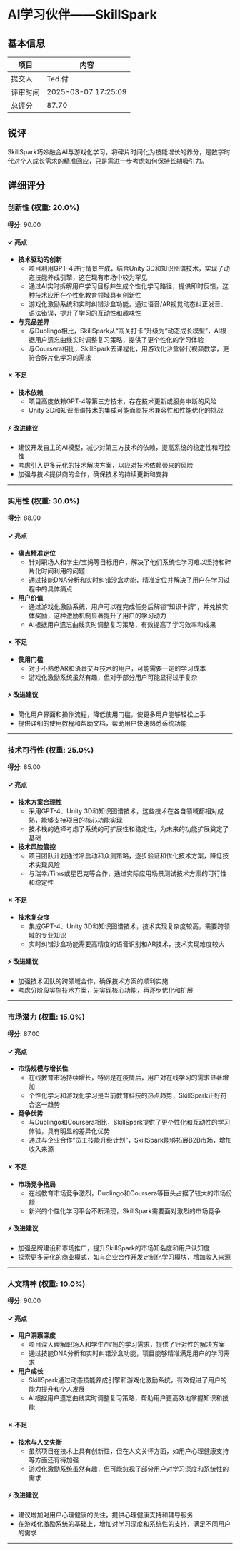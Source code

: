 # AI学习伙伴——SkillSpark

## 基本信息

| 项目 | 内容 |
|------|------|
| 提交人 | Ted.付 |
| 评审时间 | 2025-03-07 17:25:09 |
| 总评分 | 87.70 |

## 锐评

SkillSpark巧妙融合AI与游戏化学习，将碎片时间化为技能增长的养分，是数字时代对个人成长需求的精准回应，只是需进一步考虑如何保持长期吸引力。

## 详细评分

### 创新性 (权重: 20.0%)

**得分**: 90.00

#### ✓ 亮点

* **技术驱动的创新**
  * 项目利用GPT-4进行情景生成，结合Unity 3D和知识图谱技术，实现了动态技能养成引擎，这在现有市场中较为罕见
  * 通过AI实时拆解用户学习目标并生成个性化学习路径，提供即时反馈，这种技术应用在个性化教育领域具有创新性
  * 游戏化激励系统和实时纠错沙盒功能，通过语音/AR视觉动态纠正发音、语法错误，提升了学习的互动性和趣味性
* **与竞品差异**
  * 与Duolingo相比，SkillSpark从“闯关打卡”升级为“动态成长模型”，AI根据用户遗忘曲线实时调整复习策略，提供了更个性化的学习体验
  * 与Coursera相比，SkillSpark去课程化，用游戏化沙盒替代视频教学，更符合碎片化学习的需求

#### ✗ 不足

* **技术依赖**
  * 项目高度依赖GPT-4等第三方技术，存在技术更新或服务中断的风险
  * Unity 3D和知识图谱技术的集成可能面临技术兼容性和性能优化的挑战

#### ⚡ 改进建议

* 建议开发自主的AI模型，减少对第三方技术的依赖，提高系统的稳定性和可控性
* 考虑引入更多元化的技术解决方案，以应对技术依赖带来的风险
* 加强与技术提供商的合作，确保技术的持续更新和支持

---

### 实用性 (权重: 30.0%)

**得分**: 88.00

#### ✓ 亮点

* **痛点精准定位**
  * 针对职场人和学生/宝妈等目标用户，解决了他们系统性学习难以坚持和碎片化时间利用的问题
  * 通过技能DNA分析和实时纠错沙盒功能，精准定位并解决了用户在学习过程中的具体痛点
* **用户价值**
  * 通过游戏化激励系统，用户可以在完成任务后解锁“知识卡牌”，并兑换实体奖励，这种激励机制显著提升了用户的学习动力
  * AI根据用户遗忘曲线实时调整复习策略，有效提高了学习效率和成果

#### ✗ 不足

* **使用门槛**
  * 对于不熟悉AR和语音交互技术的用户，可能需要一定的学习成本
  * 游戏化激励系统虽然有趣，但对于部分用户可能显得过于复杂

#### ⚡ 改进建议

* 简化用户界面和操作流程，降低使用门槛，使更多用户能够轻松上手
* 提供详细的使用教程和帮助文档，帮助用户快速熟悉系统功能

---

### 技术可行性 (权重: 25.0%)

**得分**: 85.00

#### ✓ 亮点

* **技术方案合理性**
  * 采用GPT-4、Unity 3D和知识图谱技术，这些技术在各自领域都相对成熟，能够支持项目的核心功能实现
  * 技术栈的选择考虑了系统的可扩展性和稳定性，为未来的功能扩展奠定了基础
* **技术风险管控**
  * 项目团队计划通过冷启动和众测策略，逐步验证和优化技术方案，降低技术实现风险
  * 与瑞幸/Tims或星巴克等合作，通过实际应用场景测试技术方案的可行性和稳定性

#### ✗ 不足

* **技术复杂度**
  * 集成GPT-4、Unity 3D和知识图谱技术，技术实现复杂度较高，需要跨领域的专业知识
  * 实时纠错沙盒功能需要高精度的语音识别和AR技术，技术实现难度较大

#### ⚡ 改进建议

* 加强技术团队的跨领域合作，确保技术方案的顺利实施
* 考虑分阶段实施技术方案，先实现核心功能，再逐步优化和扩展

---

### 市场潜力 (权重: 15.0%)

**得分**: 87.00

#### ✓ 亮点

* **市场规模与增长性**
  * 在线教育市场持续增长，特别是在疫情后，用户对在线学习的需求显著增加
  * 个性化学习和游戏化学习是当前教育科技的热点趋势，SkillSpark正好符合这一趋势
* **竞争优势**
  * 与Duolingo和Coursera相比，SkillSpark提供了更个性化和互动性的学习体验，具有明显的差异化优势
  * 通过与企业合作“员工技能升级计划”，SkillSpark能够拓展B2B市场，增加收入来源

#### ✗ 不足

* **市场竞争格局**
  * 在线教育市场竞争激烈，Duolingo和Coursera等巨头占据了较大的市场份额
  * 新兴的个性化学习平台不断涌现，SkillSpark需要面对激烈的市场竞争

#### ⚡ 改进建议

* 加强品牌建设和市场推广，提升SkillSpark的市场知名度和用户认知度
* 探索更多元化的商业模式，如与企业合作开发定制化学习模块，增加收入来源

---

### 人文精神 (权重: 10.0%)

**得分**: 90.00

#### ✓ 亮点

* **用户洞察深度**
  * 项目深入理解职场人和学生/宝妈的学习需求，提供了针对性的解决方案
  * 通过技能DNA分析和实时纠错沙盒功能，项目能够精准满足用户的学习需求
* **用户成长**
  * SkillSpark通过动态技能养成引擎和游戏化激励系统，有效促进了用户的能力提升和个人发展
  * AI根据用户遗忘曲线实时调整复习策略，帮助用户更高效地掌握知识和技能

#### ✗ 不足

* **技术与人文失衡**
  * 虽然项目在技术上具有创新性，但在人文关怀方面，如用户心理健康支持等方面还有待加强
  * 游戏化激励系统虽然有趣，但可能忽视了部分用户对学习深度和系统性的需求

#### ⚡ 改进建议

* 建议增加对用户心理健康的关注，提供心理健康支持和辅导服务
* 在游戏化激励系统的基础上，增加对学习深度和系统性的支持，满足不同用户的需求

---

